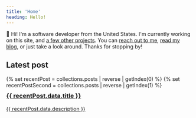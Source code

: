 ```yaml
---
title: 'Home'
heading: Hello!
---
```


👋 Hi! I'm a software developer from the United States. I'm currently working on this site, and [a few other projects](/projects). You can [reach out to me](/contact), [read my blog](/posts/), or just take a look around. Thanks for stopping by!

## Latest post

<div class="flex flex-col justify-between gap-5 my-10 mt-0 sm:flex-row">
{% set recentPost = collections.posts | reverse | getIndex(0) %}
{% set recentPostSecond = collections.posts | reverse | getIndex(1) %}
<a class="container flex-1 no-underline hover:border-green-600 text-bold" style="height: 50%;" href="{{ recentPost.url }}">
    <h3 style="margin-top: 0.6em;">{{ recentPost.data.title }}</h3>
    <p>{{ recentPost.data.description }}</p>
</a>
